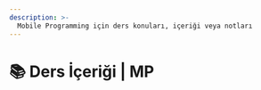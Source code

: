 ```yaml
---
description: >-
  Mobile Programming için ders konuları, içeriği veya notları
---
```


# 📚 Ders İçeriği \| MP
